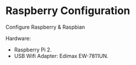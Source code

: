 # Raspberry Configuration
Configure Raspberry &amp; Raspbian

Hardware:

- Raspberry Pi 2.
- USB Wifi Adapter: Edimax EW-7811UN.


